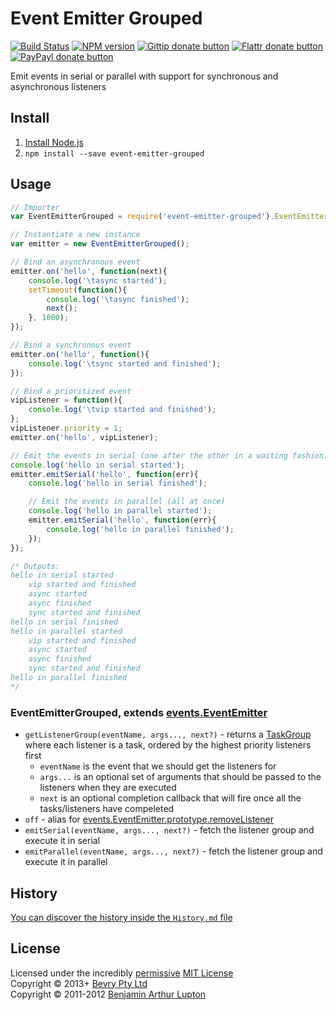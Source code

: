 # Event Emitter Grouped

[![Build Status](https://secure.travis-ci.org/bevry/event-emitter-grouped.png?branch=master)](http://travis-ci.org/bevry/event-emitter-grouped "Check this project's build status on TravisCI")
[![NPM version](https://badge.fury.io/js/event-emitter-grouped.png)](https://npmjs.org/package/event-emitter-grouped "View this project on NPM")
[![Gittip donate button](http://badgr.co/gittip/bevry.png)](https://www.gittip.com/bevry/ "Donate weekly to this project using Gittip")
[![Flattr donate button](https://raw.github.com/balupton/flattr-buttons/master/badge-89x18.gif)](http://flattr.com/thing/344188/balupton-on-Flattr "Donate monthly to this project using Flattr")
[![PayPayl donate button](https://www.paypalobjects.com/en_AU/i/btn/btn_donate_SM.gif)](https://www.paypal.com/au/cgi-bin/webscr?cmd=_flow&SESSION=IHj3DG3oy_N9A9ZDIUnPksOi59v0i-EWDTunfmDrmU38Tuohg_xQTx0xcjq&dispatch=5885d80a13c0db1f8e263663d3faee8d14f86393d55a810282b64afed84968ec "Donate once-off to this project using Paypal")

Emit events in serial or parallel with support for synchronous and asynchronous listeners



## Install

1. [Install Node.js](http://bevry.me/node/install)
2. `npm install --save event-emitter-grouped`



## Usage

``` javascript
// Importer
var EventEmitterGrouped = require('event-emitter-grouped').EventEmitterGrouped;

// Instantiate a new instance
var emitter = new EventEmitterGrouped();

// Bind an asynchronous event
emitter.on('hello', function(next){
	console.log('\tasync started');
	setTimeout(function(){
		console.log('\tasync finished');
		next();
	}, 1000);
});

// Bind a synchronous event
emitter.on('hello', function(){
	console.log('\tsync started and finished');
});

// Bind a prioritized event
vipListener = function(){
	console.log('\tvip started and finished');
};
vipListener.priority = 1;
emitter.on('hello', vipListener);

// Emit the events in serial (one after the other in a waiting fashion)
console.log('hello in serial started');
emitter.emitSerial('hello', function(err){
	console.log('hello in serial finished');

	// Emit the events in parallel (all at once)
	console.log('hello in parallel started');
	emitter.emitSerial('hello', function(err){
		console.log('hello in parallel finished');
	});
});

/* Outputs:
hello in serial started
	vip started and finished
	async started
	async finished
	sync started and finished
hello in serial finished
hello in parallel started
	vip started and finished
	async started
	async finished
	sync started and finished
hello in parallel finished
*/
```


### EventEmitterGrouped, extends [events.EventEmitter](http://nodejs.org/api/events.html#events_class_events_eventemitter)

- `getListenerGroup(eventName, args..., next?)` - returns a [TaskGroup](https://github.com/bevry/taskgroup#files) where each listener is a task, ordered by the highest priority listeners first
	- `eventName` is the event that we should get the listeners for
	- `args...` is an optional set of arguments that should be passed to the listeners when they are executed
	- `next` is an optional completion callback that will fire once all the tasks/listeners have compeleted
- `off` - alias for [events.EventEmitter.prototype.removeListener](http://nodejs.org/api/events.html#events_emitter_removelistener_event_listener)
- `emitSerial(eventName, args..., next?)` - fetch the listener group and execute it in serial
- `emitParallel(eventName, args..., next?)` - fetch the listener group and execute it in parallel



## History
[You can discover the history inside the `History.md` file](https://github.com/bevry/event-emitter-grouped/blob/master/History.md#files)



## License
Licensed under the incredibly [permissive](http://en.wikipedia.org/wiki/Permissive_free_software_licence) [MIT License](http://creativecommons.org/licenses/MIT/)
<br/>Copyright © 2013+ [Bevry Pty Ltd](http://bevry.me)
<br/>Copyright © 2011-2012 [Benjamin Arthur Lupton](http://balupton.com)
